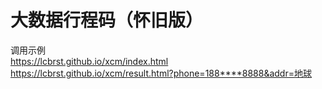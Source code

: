 # 大数据行程码（怀旧版）
调用示例  
https://lcbrst.github.io/xcm/index.html  
https://lcbrst.github.io/xcm/result.html?phone=188****8888&addr=地球  

